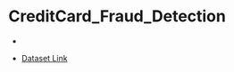 # CreditCard_Fraud_Detection

- 





- [Dataset Link]("https://www.kaggle.com/datasets/mlg-ulb/creditcardfraud")
